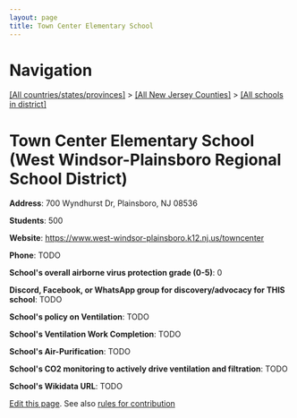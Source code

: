 ```yaml
---
layout: page
title: Town Center Elementary School
---
```

# Navigation

[[All countries/states/provinces]](../../../..) > [[All New Jersey Counties]](../../..) > [[All schools in district]](..)

# Town Center Elementary School (West Windsor-Plainsboro Regional School District)

**Address**: 700 Wyndhurst Dr, Plainsboro, NJ 08536

**Students**: 500

**Website**: <https://www.west-windsor-plainsboro.k12.nj.us/towncenter>

**Phone**: TODO

**School's overall airborne virus protection grade (0-5)**: 0

**Discord, Facebook, or WhatsApp group for discovery/advocacy for THIS school**: TODO

**School's policy on Ventilation**: TODO

**School's Ventilation Work Completion**: TODO

**School's Air-Purification**: TODO

**School's CO2 monitoring to actively drive ventilation and filtration**: TODO

**School's Wikidata URL**: TODO


[Edit this page](https://github.com/ventilate-schools/NJ/edit/main/./Mercer/West_Windsor-Plainsboro_Regional_School_District/Town_Center_Elementary_School.md). See also [rules for contribution](../../../contribution-rules/)